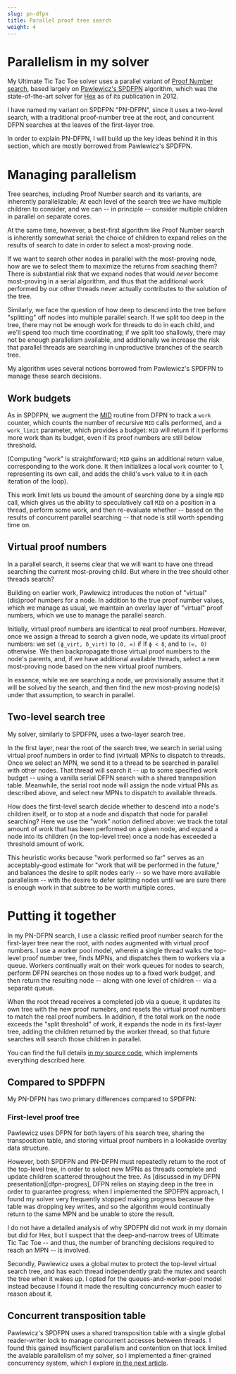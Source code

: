 ```yaml
---
slug: pn-dfpn
title: Parallel proof tree search
weight: 4
---
```


# Parallelism in my solver

My Ultimate Tic Tac Toe solver uses a parallel variant of [Proof Number search][pns], based largely on [Pawlewicz's SPDFPN][spdfpn] algorithm, which was the state-of-the-art solver for [Hex][hex] as of its publication in 2012.

I have named my variant on SPDFPN "PN-DFPN", since it uses a two-level search, with a traditional proof-number tree at the root, and concurrent DFPN searches at the leaves of the first-layer tree.

In order to explain PN-DFPN, I will build up the key ideas behind it in this section, which are mostly borrowed from Pawlewicz's SPDFPN.

# Managing parallelism

Tree searches, including Proof Number search and its variants, are inherently parallelizable; At each level of the search tree we have multiple children to consider, and we can -- in principle -- consider multiple children in parallel on separate cores.

At the same time, however, a best-first algorithm like Proof Number search is inherently somewhat serial: the choice of children to expand relies on the results of search to date in order to select a most-proving node.

If we want to search other nodes in parallel with the most-proving node, how are we to select them to maximize the returns from seaching them? There is substantial risk that we expand nodes that would _never_ become most-proving in a serial algorithm, and thus that the additional work performed by our other threads never actually contributes to the solution of the tree.

Similarly, we face the question of how deep to descend into the tree before "splitting" off nodes into multiple parallel search. If we split too deep in the tree, there may not be enough work for threads to do in each child, and we'll spend too much time coordinating; if we split too shallowly, there may not be enough parallelism available, and additionally we increase the risk that parallel threads are searching in unproductive branches of the search tree.

My algorithm uses several notions borrowed from Pawlewicz's SPDFPN to manage these search decisions.

## Work budgets

As in SPDFPN, we augment the [MID][mid] routine from DFPN to track a `work` counter, which counts the number of recursive `MID` calls performed, and a `work_limit` parameter, which provides a budget: `MID` will return if it performs more work than its budget, even if its proof numbers are still below threshold.

(Computing "work" is straightforward; `MID` gains an additional return value, corresponding to the work done. It then initializes a local `work` counter to 1, representing its own call, and adds the child's `work` value to it in each iteration of the loop).

This work limit lets us bound the amount of searching done by a single `MID` call, which gives us the ability to speculatively call `MID` on a position in a thread, perform some work, and then re-evaluate whether -- based on the results of concurrent parallel searching -- that node is still worth spending time on.

## Virtual proof numbers

In a parallel search, it seems clear that we will want to have one thread searching the current most-proving child. But where in the tree should other threads search?

Building on earlier work, Pawlewicz introduces the notion of "virtual" (dis)proof numbers for a node. In addition to the true proof number values, which we manage as usual, we maintain an overlay layer of "virtual" proof numbers, which we use to manage the parallel search.

Initially, virtual proof numbers are identical to real proof numbers. However, once we assign a thread to search a given node, we update its virtual proof numbers: we set `(ϕ_virt, δ_virt)` to `(0, ∞)` if If `ϕ < δ`, and to `(∞, 0)` otherwise. We then backpropagate those virtual proof numbers to the node's parents, and, if we have additional available threads, select a new most-proving node based on the new virtual proof numbers.

In essence, while we are searching a node, we provisionally assume that it will be solved by the search, and then find the new most-proving node(s) under that assumption, to search in parallel.

## Two-level search tree

My solver, similarly to SPDFPN, uses a two-layer search tree.

In the first layer, near the root of the search tree, we search in serial using virtual proof numbers in order to find (virtual) MPNs to dispatch to threads. Once we select an MPN, we send it to a thread to be searched in parallel with other nodes. That thread will search it -- up to some specified work budget -- using a vanilla serial DFPN search with a shared transposition table. Meanwhile, the serial root node will assign the node virtual PNs as described above, and select new MPNs to dispatch to available threads.

How does the first-level search decide whether to descend into a node's children itself, or to stop at a node and dispatch that node for parallel searching? Here we use the "work" notion defined above: we track the total amount of work that has been performed on a given node, and expand a node into its children (in the top-level tree) once a node has exceeded a threshold amount of work.

This heuristic works because "work performed so far" serves as an acceptably-good estimate for "work that will be performed in the future," and balances the desire to split nodes early -- so we have more available parallelism -- with the desire to defer splitting nodes until we are sure there is enough work in that subtree to be worth multiple cores.

# Putting it together

In my PN-DFPN search, I use a classic reified proof number search for the first-layer tree near the root, with nodes augmented with virtual proof numbers. I use a worker pool model, wherein a single thread walks the top-level proof number tree, finds MPNs, and dispatches them to workers via a queue. Workers continually wait on their work queues for nodes to search, perform DFPN searches on those nodes up to a fixed work budget, and then return the resulting node -- along with one level of children -- via a separate queue.

When the root thread receives a completed job via a queue, it updates its own tree with the new proof numebrs, and resets the virtual proof numbers to match the real proof numbers. In addition, if the total work on the node exceeds the "split threshold" of work, it expands the node in its first-layer tree, adding the children returned by the worker thread, so that future searches will search those children in parallel.

You can find the full details [in my source code][source], which implements everything described here.

[source]: https://github.com/nelhage/ultimattt/blob/master/src/lib/prove/pn_dfpn.rs


## Compared to SPDFPN

My PN-DFPN has two primary differences compared to SPDFPN:

### First-level proof tree

Pawlewicz uses DFPN for both layers of his search tree, sharing the transposition table, and storing virtual proof numbers in a lookaside overlay data structure.

However, both SPDFPN and PN-DFPN must repeatedly return to the root of the top-level tree, in order to select new MPNs as threads complete and update children scattered throughout the tree. As [discussed in my DFPN presentation][dfpn-progres], DFPN relies on staying deep in the tree in order to guarantee progress; when I implemented the SPDFPN approach, I found my solver very frequently stopped making progress because the table was dropping key writes, and so the algorithm would continually return to the same MPN and be unable to store the result.

I do not have a detailed analysis of why SPDFPN did not work in my domain but did for Hex, but I suspect that the deep-and-narrow trees of Ultimate Tic Tac Toe -- and thus, the number of branching decisions required to reach an MPN -- is involved.

Secondly, Pawlewicz uses a global mutex to protect the top-level virtual search tree, and has each thread independently grab the mutex and search the tree when it wakes up. I opted for the queues-and-worker-pool model instead because I found it made the resulting concurrency much easier to reason about it.

## Concurrent transposition table

Pawlewicz's SPDFPN uses a shared transposition table with a single global reader-writer lock to manage concurrent accesses between threads. I found this gained insufficient parallelism and contention on that lock limited the avalable parallelism of my solver, so I implemented a finer-grained concurrency system, which I explore [in the next article][tt].

[pns]: /docs/ultimate/pn-search/
[spdfpn]: http://citeseerx.ist.psu.edu/viewdoc/summary?doi=10.1.1.353.270
[hex]: https://en.wikipedia.org/wiki/Hex_(board_game)
[mid]: /docs/ultimate/pn-search/dfpn/#pseudo-code
[dfpn-progress]: /docs/ultimate/pn-search/dfpn/#a-note-on-this-presentation
[tt]: tt/
